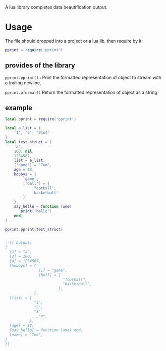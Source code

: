 A lua library completes data beautification output.

# Usage

The file should dropped into a project or a lua lib, then require by it:

```lua
pprint = require('pprint')
```

## provides of the library

`pprint.pprint()` :
Print the formatted representation of object to stream with a trailing newline.

`pprint.pformat()`
Return the formatted representation of object as a string.

## example

```lua
local pprint = require('pprint')

local a_list = {
    '1', '2', '3\n4'
}
local test_struct = {
    'a',
    100, nil,
    1234567,
    list = a_list,
    ['name'] = 'Tom',
    age = 18,
    hobbys = {
        'game',
        ['ball'] = {
            'football',
            'basketball'
        }
    },
    say_hello = function (one)
       print('hello')
    end,
}

pprint.pprint(test_struct)


--[[ Output:
{
  [1] = "a",
  [2] = 100,
  [4] = 1234567,
  [hobbys] = {
               [1] = "game",
               [ball] = {
                          "football",
                          "basketball",
                        },
             },
  [list] = {
             "1",
             "2",
             "3"
             .."4",
           },
  [age] = 18,
  [say_hello] = function (one) end,
  [name] = "Tom",
}
]]
```
